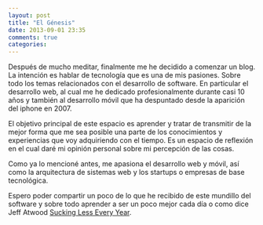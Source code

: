 ```yaml
---
layout: post
title: "El Génesis"
date: 2013-09-01 23:35
comments: true
categories: 
---
```


Después de mucho meditar, finalmente me he decidido a comenzar un blog. La intención es hablar de tecnología que es una de mis pasiones. Sobre todo los temas relacionados con el desarrollo de software. En particular el desarrollo web, al cual me he dedicado profesionalmente durante casi 10 años y también al desarrollo móvil que ha despuntado desde la aparición del iphone en 2007. 

El objetivo principal de este espacio es aprender y tratar de transmitir de la mejor forma que me sea posible una parte de los conocimientos y experiencias que voy adquiriendo con el tiempo. Es un espacio de reflexión en el cual daré mi opinión personal sobre mi percepción de las cosas.

Como ya lo mencioné antes, me apasiona el desarrollo web y móvil, así como la arquitectura de sistemas web y los startups o empresas de base tecnológica. 

Espero poder compartir un poco de lo que he recibido de este mundillo del software y sobre todo aprender a ser un poco mejor cada día o como dice Jeff Atwood [Sucking Less Every Year](http://www.codinghorror.com/blog/2006/03/sucking-less-every-year.html).